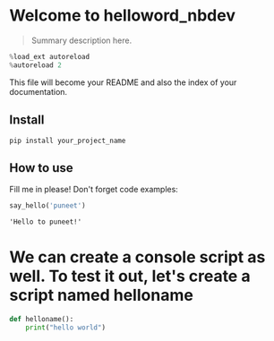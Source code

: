 
<!--

#################################################
### THIS FILE WAS AUTOGENERATED! DO NOT EDIT! ###
#################################################
# file to edit: index.ipynb
# command to build the docs after a change: nbdev_build_docs

-->

# Welcome to helloword_nbdev

> Summary description here.

<div class="codecell" markdown="1">
<div class="input_area" markdown="1">

```python
%load_ext autoreload
%autoreload 2
```

</div>

</div>

This file will become your README and also the index of your documentation.

## Install

`pip install your_project_name`

## How to use

Fill me in please! Don't forget code examples:
<div class="codecell" markdown="1">
<div class="input_area" markdown="1">

```python
say_hello('puneet')
```

</div>
<div class="output_area" markdown="1">




    'Hello to puneet!'



</div>

</div>

# We can create a console script as well. To test it out, let's create a script named helloname
<div class="codecell" markdown="1">
<div class="input_area" markdown="1">

```python
def helloname():
    print("hello world")
```

</div>

</div>
